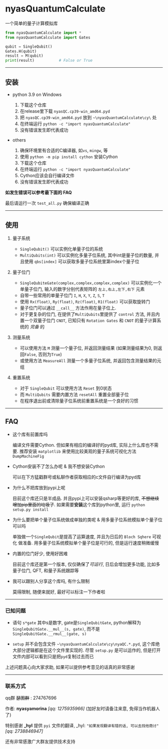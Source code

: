 # nyasQuantumCalculate
一个简单的量子计算模拟库
```python
from nyasQuantumCalculate import *
from nyasQuantumCalculate import Gates

qubit = SingleQubit()
Gates.H(qubit)
result = M(qubit)
print(result)           # False or True
```

---

## 安装

*   python 3.9 on Windows

    1.  下载这个仓库
    2.  在release里下载 `nyasQC.cp39-win_amd64.pyd`
    3.  把 `nyasQC.cp39-win_amd64.pyd` 放到 `~\nyasQuantumCalculate\cy\` 处
    4.  在终端运行 `python -c "import nyasQuantumCalculate"`
    5.  没有错误发生即代表成功

*   others

    1.  确保环境里有合适的C编译器, 如`vs`, `mingw`, 等
    2.  使用 `python -m pip install cython` 安装Cython
    3.  下载这个仓库
    4.  在终端运行 `python -c "import nyasQuantumCalculate"`
    5.  Cython应该会自行编译文件
    6.  没有错误发生即代表成功

**如发生错误可以参考最下面的 FAQ**

最后请运行一次 `test_all.py` 确保编译正确

---

## 使用

1.  量子系统

    *   `SingleQubit()` 可以实例化单量子位的系统
    *   `MultiQubits(int)` 可以实例化多量子位系统, 其中int是量子位的数量, 并且使用 `qbs[index]` 可以获取多量子位系统里第index个量子位

2.  量子位门

    *   `SingleQubiteGate(complex,complex,complex,complex)` 可以实例化一个单量子位门, 输入的数字分别代表矩阵的 `左上,右上,左下,右下` 元素
    *   自带一些常用的单量子位门 `I`, `H`, `X`, `Y`, `Z`, `S`, `T`
    *   使用 `Rx(float)`, `Ry(float)`, `Rz(float)`, `R1(float)` 可以获取旋转门
    *   量子位门可以通过 `__call__` 方法作用在量子位上.
    *   对于更复杂的位门, 在提供了`MultiQubits`里提供了 `control` 方法, 并且内置一个双量子位门 `CNOT`, 已知只有 `Rotation Gates` 和 `CNOT` 的量子计算系统的 *完备* 的

3.  测量系统

    *   可以使用方法 `M` 测量一个量子位, 并返回测量结果 (如果测量结果为0, 则返回`False`, 否则为`True`)
    *   或使用方法 `MeasureAll` 测量一个多量子位系统, 并返回包含测量结果的元组

4.  重置系统

    *   对于 `SingleQubit` 可以使用方法 `Reset` 到0状态
    *   而 `MultiQubits` 需要内置方法 `resetAll` 重置全部量子位
    *   在程序退出前或清除量子位系统前重置系统是一个良好的习惯

---

## FAQ

*   这个库有前置库吗

    编译文件需要Cython. 但如果有相应的编译好的pyd库, 实际上什么库也不需要. 推荐安装 `matplotlib` 来使用比较美观的量子系统可视化方法 `DumpMachineFig`

*   Cython安装不了怎么办呢 & 我不想安装Cython

    可以在下方猛戳群号或私聊作者获取相应的c文件自行编译为pyd库

*   为什么不把库放到pypi上呢

    目前这个库还只是半成品. 并且pypi上可以安装qsharp等更好的库, ~~不想继续增加pip里面的垃圾了~~. 如果需要**安装**这个库到python里, 运行 `python setup.py install`

*   为什么要把单个量子位系统做成单独的类呢 & 用多量子位系统模拟单个量子位可以吗

    单独做一个`SingleQubit`是提高了运算速度, 并且为日后的 `Bloch Sqhere` 可视化 做准备. 用多量子位系统模拟单个量子位是可行的, 但是运行速度稍微缓慢

*   内置的位门好少, 使用好困难

    目前这个库还是第一个版本, 仅仅确保了*可运行*, 日后会增加更多功能, 比如多量子位门, QFT, 和量子系统跟踪等

*   我可以跟别人分享这个库吗, 有什么限制

    莫得限制, 随便来就好, 最好可以标注一下作者啦

---

### 已知问题

*   语句 `s*gate` 其中s是数字, gate是`SingleQubitGate`, python解释为 `SingleQubitGate.__mul__(s, gate)`, 而不是 `SingleQubitGate.__rmul__(gate, s)`

*   `setup` 并不会包含文件 `~\nyasQuantumCalculate\cy\nyaQC.*.pyd`, 这个库绝大部分逻辑都是在这个文件里实现的. 尽管 `setup.py` 是可以运作的, 但是打开文件内部可以看到只是把`pyd`复制过去而已

上述问题真心向大家求助, 如果可以提供参考意见的话真的非常感谢

---

### 联系方式

qq群 ~~瑟图群~~ : 274767696

作者: **nyasyamorina** *[qq: 1275935966]* (加好友时请备注来意, 免得当作机器人了)


特别感谢 **_hyl** 提供 `pyi` 文件的翻译, _hyl: `"如果发现翻译有错的话, 可以去找他商讨"` *[qq: 2738846947]*

还有非常感激广大群友提供技术支持
